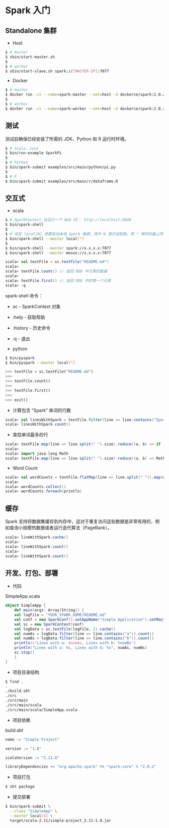 # Spark 入门


## Standalone 集群

* Host

```bash
$ # master
$ sbin/start-master.sh
$
$ # worker
$ sbin/start-slave.sh spark://[MASTER-IP]:7077
```

* Docker

```bash
$ # master
$ docker run -it --name=spark-master --net=host -d dockerce/spark:2.0.2 master
$
$ # worker
$ docker run -it --name=spark-worker --net=host -d dockerce/spark:2.0.2 worker spark://[MASTER-IP]:7077
```


## 测试

测试前确保已经安装了所需的 JDK、Python 和 R 运行时环境。

```bash
$ # Scala、Java
$ bin/run-example SparkPi
$
$ # Python
$ bin/spark-submit examples/src/main/python/pi.py
$
$ # R
$ bin/spark-submit examples/src/main/r/dataframe.R
```


## 交互式

* scala

```bash
$ # SparkContext 会运行一个 Web UI： http://localhost:4040
$ bin/spark-shell
$
$ # 设定 local[N] 参数启动本地 Spark 集群，其中 N 表示线程数，用 * 拜师机器上所有可用的核数
$ bin/spark-shell --master local[*]
$
$ bin/spark-shell --master spark://x.x.x.x:7077
$ bin/spark-shell --master mesos://x.x.x.x:7077
```

```scala
scala> val textFile = sc.textFile("README.md")
scala>
scala> textFile.count() // 返回 RDD 中元素的数量
scala>
scala> textFile.first() // 返回 RDD 中的第一个元素
scala> :q
```

spark-shell 命令：
  * sc - SparkContext 对象
  * :help - 获取帮助
  * :history - 历史命令
  * :q - 退出

* python

```bash
$ bin/pyspark
$ bin/pyspark --master local[*]
```

```python
>>> textFile = sc.textFile("README.md")
>>>
>>> textFile.count()
>>>
>>> textFile.first()
>>>
>>> exit()
```

* 计算包含 “Spark” 单词的行数

```scala
scala> val linesWithSpark = textFile.filter(line => line.contains("Spark"))
scala> linesWithSpark.count()
```

* 查找单词最多的行

```scala
scala> textFile.map(line => line.split(" ").size).reduce((a, b) => if (a > b) a else b)
scala>
scala> import java.lang.Math
scala> textFile.map(line => line.split(" ").size).reduce((a, b) => Math.max(a, b))
```

* Word Count

```scala
scala> val wordCounts = textFile.flatMap(line => line.split(" ")).map(word => (word, 1)).reduceByKey((a, b) => a + b)
scala>
scala> wordCounts.collect()
scala> wordCounts.foreach(println)
```


## 缓存

Spark 支持将数据集缓存到内存中，这对于重复访问这些数据是非常有用的，例如查询小规模热数据或者运行迭代算法（PageRank）。

```scala
scala> lineWithSpark.cache()
scala>
scala> lineWithSpark.count()
scala>
scala> lineWithSpark.count()
```


## 开发、打包、部署

* 代码

SimpleApp.scala

```scala
object SimpleApp {
	def main(args: Array[String]) {
    val logFile = "YOUR_SPARK_HOME/README.md"
    val conf = new SparkConf().setAppName("Simple Application").setMaster("local[*]")
    val sc = new SparkContext(conf)
    val logData = sc.textFile(logFile, 2).cache()
    val numAs = logData.filter(line => line.contains("a")).count()
    val numBs = logData.filter(line => line.contains("b")).count()
    println(s"Lines with a: $numAs, Lines with b: %numBs")
    println("Lines with a: %s, Lines with b: %s", numAs, numBs)
    sc.stop()
	}
}
```

* 项目目录结构

```bash
$ find .
.
./build.sbt
./src
./src/main
./src/main/scala
./src/main/scala/SimpleApp.scala
```

* 项目依赖

build.sbt

```sbt
name := "Simple Project"

version := "1.0"

scalaVersion := "2.11.8"

libraryDependencies += "org.apache.spark" %% "spark-core" % "2.0.2"
```

* 项目打包

```bash
$ sbt package
```

* 提交部署

```bash
$ bin/spark-submit \
  --class "SimpleApp" \
  --master local[4] \
  target/scala-2.11/simple-project_2.11-1.0.jar
```